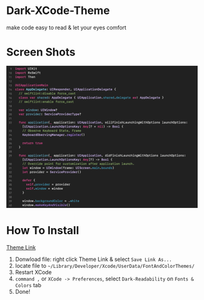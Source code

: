 # Dark-XCode-Theme
make code easy to read & let your eyes comfort

# Screen Shots
![](./Screenshot.png)

# How To Install
[Theme Link](https://gist.githubusercontent.com/wotjd/b2387acccac0bc0fe85f5819b4adccfd/raw/c10428ea87091a2824f6bf58b2694f90010390fd/Dark-Readablility.xccolortheme)
1. Donwload file: right click Theme Link & select `Save Link As...`
2. locate file to `~/Library/Developer/Xcode/UserData/FontAndColorThemes/`
3. Restart XCode
4. `command ,` or `XCode -> Preferences`, select `Dark-Readability` on `Fonts & Colors` tab
5. Done!
